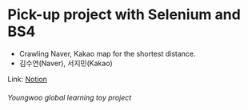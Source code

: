 # Pick-up project with Selenium and BS4
- Crawling Naver, Kakao map for the shortest distance.
- 김수연(Naver), 서지민(Kakao)

Link: [Notion][notionlink]

[notionlink]: https://www.notion.so/PickUp-project-0f4d051003274e0da108291e017308c3 "Go Notion"

###### Youngwoo global learning toy project
